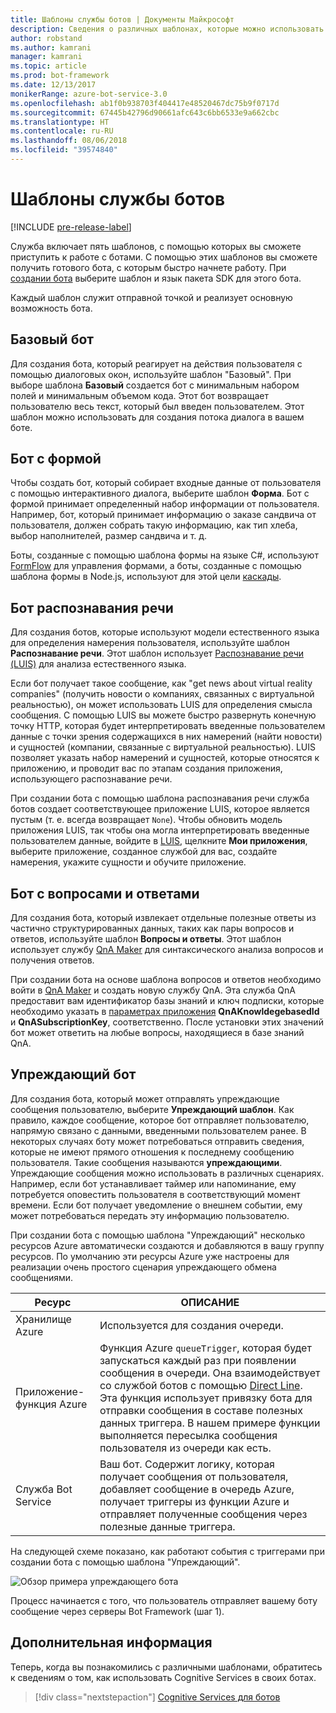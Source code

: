 ```yaml
---
title: Шаблоны службы ботов | Документы Майкрософт
description: Сведения о различных шаблонах, которые можно использовать при создании бота с помощью службы ботов.
author: robstand
ms.author: kamrani
manager: kamrani
ms.topic: article
ms.prod: bot-framework
ms.date: 12/13/2017
monikerRange: azure-bot-service-3.0
ms.openlocfilehash: ab1f0b938703f404417e48520467dc75b9f0717d
ms.sourcegitcommit: 67445b42796d90661afc643c6bb6533e9a662cbc
ms.translationtype: HT
ms.contentlocale: ru-RU
ms.lasthandoff: 08/06/2018
ms.locfileid: "39574840"
---
```

# <a name="bot-service-templates"></a>Шаблоны службы ботов

[!INCLUDE [pre-release-label](includes/pre-release-label-v3.md)]

Служба включает пять шаблонов, с помощью которых вы сможете приступить к работе с ботами. С помощью этих шаблонов вы сможете получить готового бота, с которым быстро начнете работу. При [создании бота](bot-service-quickstart.md) выберите шаблон и язык пакета SDK для этого бота.

Каждый шаблон служит отправной точкой и реализует основную возможность бота. 

## <a name="basic-bot"></a>Базовый бот
Для создания бота, который реагирует на действия пользователя с помощью диалоговых окон, используйте шаблон "Базовый". При выборе шаблона **Базовый** создается бот с минимальным набором полей и минимальным объемом кода. Этот бот возвращает пользователю весь текст, который был введен пользователем. Этот шаблон можно использовать для создания потока диалога в вашем боте.

## <a name="form-bot"></a>Бот с формой
Чтобы создать бот, который собирает входные данные от пользователя с помощью интерактивного диалога, выберите шаблон **Форма**. Бот с формой принимает определенный набор информации от пользователя. Например, бот, который принимает информацию о заказе сандвича от пользователя, должен собрать такую информацию, как тип хлеба, выбор наполнителей, размер сандвича и т. д.

Боты, созданные с помощью шаблона формы на языке C#, используют [FormFlow](dotnet/bot-builder-dotnet-formflow.md) для управления формами, а боты, созданные с помощью шаблона формы в Node.js, используют для этой цели [каскады](nodejs/bot-builder-nodejs-dialog-waterfall.md).

## <a name="language-understanding-bot"></a>Бот распознавания речи
Для создания ботов, которые используют модели естественного языка для определения намерения пользователя, используйте шаблон **Распознавание речи**. Этот шаблон использует <a href="https://www.luis.ai" target="_blank">Распознавание речи (LUIS)</a> для анализа естественного языка.

Если бот получает такое сообщение, как "get news about virtual reality companies" (получить новости о компаниях, связанных с виртуальной реальностью), он может использовать LUIS для определения смысла сообщения. С помощью LUIS вы можете быстро развернуть конечную точку HTTP, которая будет интерпретировать введенные пользователем данные с точки зрения содержащихся в них намерений (найти новости) и сущностей (компании, связанные с виртуальной реальностью). LUIS позволяет указать набор намерений и сущностей, которые относятся к приложению, и проводит вас по этапам создания приложения, использующего распознавание речи.

При создании бота с помощью шаблона распознавания речи служба ботов создает соответствующее приложение LUIS, которое является пустым (т. е. всегда возвращает `None`). Чтобы обновить модель приложения LUIS, так чтобы она могла интерпретировать введенные пользователем данные, войдите в <a href="https://www.luis.ai" target="_blank">LUIS</a>, щелкните **Мои приложения**, выберите приложение, созданное службой для вас, создайте намерения, укажите сущности и обучите приложение.

## <a name="question-and-answer-bot"></a>Бот с вопросами и ответами
Для создания бота, который извлекает отдельные полезные ответы из частично структурированных данных, таких как пары вопросов и ответов, используйте шаблон **Вопросы и ответы**. Этот шаблон использует службу <a href="https://qnamaker.ai">QnA Maker</a> для синтаксического анализа вопросов и получения ответов. 

При создании бота на основе шаблона вопросов и ответов необходимо войти в <a href="https://qnamaker.ai">QnA Maker</a> и создать новую службу QnA. Эта служба QnA предоставит вам идентификатор базы знаний и ключ подписки, которые необходимо указать в [параметрах приложения](bot-service-manage-settings.md) **QnAKnowldegebasedId** и **QnASubscriptionKey**, соответственно. После установки этих значений бот может ответить на любые вопросы, находящиеся в базе знаний QnA.

## <a name="proactive-bot"></a>Упреждающий бот
Для создания бота, который может отправлять упреждающие сообщения пользователю, выберите **Упреждающий шаблон**. Как правило, каждое сообщение, которое бот отправляет пользователю, напрямую связано с данными, введенными пользователем ранее. В некоторых случаях боту может потребоваться отправить сведения, которые не имеют прямого отношения к последнему сообщению пользователя. Такие сообщения называются **упреждающими**. Упреждающие сообщения можно использовать в различных сценариях. Например, если бот устанавливает таймер или напоминание, ему потребуется оповестить пользователя в соответствующий момент времени. Если бот получает уведомление о внешнем событии, ему может потребоваться передать эту информацию пользователю. 

При создании бота с помощью шаблона "Упреждающий" несколько ресурсов Azure автоматически создаются и добавляются в вашу группу ресурсов. По умолчанию эти ресурсы Azure уже настроены для реализации очень простого сценария упреждающего обмена сообщениями. 

| Ресурс | ОПИСАНИЕ |
|----|----|
| Хранилище Azure | Используется для создания очереди. |
| Приложение-функция Azure | Функция Azure `queueTrigger`, которая будет запускаться каждый раз при появлении сообщения в очереди. Она взаимодействует со службой ботов с помощью [Direct Line](https://docs.microsoft.com/bot-framework/rest-api/bot-framework-rest-direct-line-3-0-concepts). Эта функция использует привязку бота для отправки сообщения в составе полезных данных триггера. В нашем примере функции выполняется пересылка сообщения пользователя из очереди как есть.
| Служба Bot Service | Ваш бот. Содержит логику, которая получает сообщения от пользователя, добавляет сообщение в очередь Azure, получает триггеры из функции Azure и отправляет полученные сообщения через полезные данные триггера. |

На следующей схеме показано, как работают события с триггерами при создании бота с помощью шаблона "Упреждающий".

![Обзор примера упреждающего бота](~/media/bot-proactive-diagram.png)

Процесс начинается с того, что пользователь отправляет вашему боту сообщение через серверы Bot Framework (шаг 1).

## <a name="next-steps"></a>Дополнительная информация
Теперь, когда вы познакомились с различными шаблонами, обратитесь к сведениям о том, как использовать Cognitive Services в своих ботах.

> [!div class="nextstepaction"]
> [Cognitive Services для ботов](bot-service-concept-intelligence.md)
